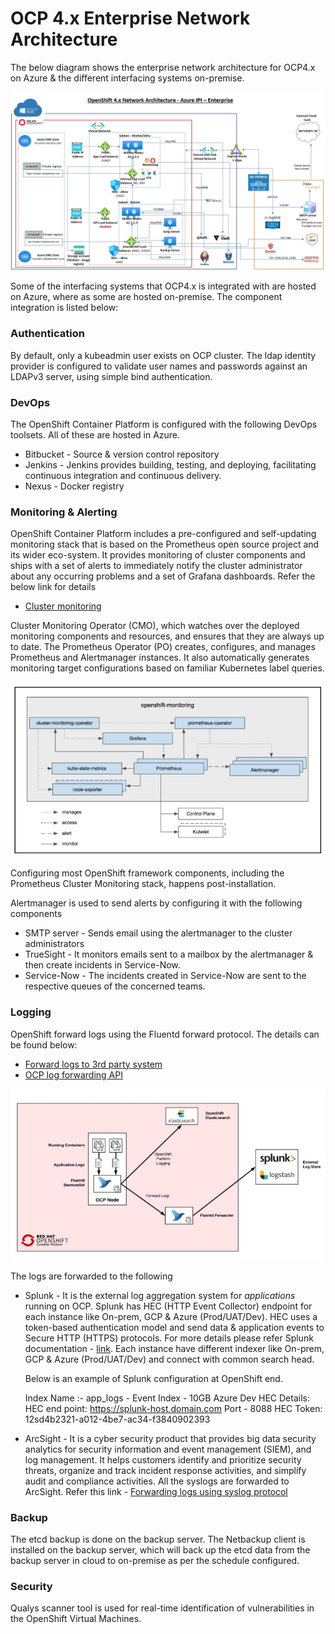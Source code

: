 # OCP 4.x Enterprise Network Architecture
The below diagram shows the enterprise network architecture for OCP4.x on Azure & the different interfacing systems on-premise.

![Alt text](/images/ocp4.x-ipi-network-architecture-azure-enterprise.jpg)

Some of the interfacing systems that OCP4.x is integrated with are hosted on Azure, where as some are hosted on-premise. The component integration is listed below:

### Authentication
By default, only a kubeadmin user exists on OCP cluster. The ldap identity provider is configured to validate user names and passwords against an LDAPv3 server, using simple bind authentication.

### DevOps
The OpenShift Container Platform is configured with the following DevOps toolsets. All of these are hosted in Azure.
* Bitbucket - Source & version control repository
* Jenkins - Jenkins provides building, testing, and deploying, facilitating continuous integration and continuous delivery.
* Nexus - Docker registry

### Monitoring & Alerting
OpenShift Container Platform includes a pre-configured and self-updating monitoring stack that is based on the Prometheus open source project and its wider eco-system. It provides monitoring of cluster components and ships with a set of alerts to immediately notify the cluster administrator about any occurring problems and a set of Grafana dashboards. Refer the below link for details
* [Cluster monitoring](https://docs.openshift.com/container-platform/4.4/monitoring/cluster_monitoring/about-cluster-monitoring.html)

Cluster Monitoring Operator (CMO), which watches over the deployed monitoring components and resources, and ensures that they are always up to date. The Prometheus Operator (PO) creates, configures, and manages Prometheus and Alertmanager instances. It also automatically generates monitoring target configurations based on familiar Kubernetes label queries.

![Alt text](/images/prometheus-cluster-monitoring.jpg)

Configuring most OpenShift framework components, including the Prometheus Cluster Monitoring stack, happens post-installation.

Alertmanager is used to send alerts by configuring it with the following components
* SMTP server - Sends email using the alertmanager to the cluster administrators
* TrueSight - It monitors emails sent to a mailbox by the alertmanager & then create incidents in Service-Now.
* Service-Now - The incidents created in Service-Now are sent to the respective queues of the concerned teams.

### Logging
OpenShift forward logs using the Fluentd forward protocol. The details can be found below:
* [Forward logs to 3rd party system](https://docs.openshift.com/container-platform/4.4/logging/config/cluster-logging-external.html)
* [OCP log forwarding API](https://www.openshift.com/blog/forwarding-logs-to-splunk-using-the-openshift-log-forwarding-api)

![Alt text](/images/fluentd-fwd-logs-splunk.jpg)

The logs are forwarded to the following 

* Splunk -  It is the external log aggregation system for *applications* running on OCP. Splunk has HEC (HTTP Event Collector) endpoint for each instance like On-prem, GCP & Azure (Prod/UAT/Dev). HEC uses a token-based authentication model and send data & application events to Secure HTTP (HTTPS) protocols. For more details please refer Splunk documentation - [link](https://docs.splunk.com/Documentation/Splunk/7.3.0/Data/UsetheHTTPEventCollector). Each instance have different indexer like On-prem, GCP & Azure (Prod/UAT/Dev) and connect with common search head.

    Below is an example of Splunk configuration at OpenShift end.

    Index Name :- 
    app_logs - Event Index - 10GB
    Azure Dev HEC Details:
    HEC end point: https://splunk-host.domain.com
    Port - 8088
    HEC Token: 12sd4b2321-a012-4be7-ac34-f3840902393

* ArcSight - It is a cyber security product that  provides big data security analytics for security information and event management (SIEM), and log management. It helps customers identify and prioritize security threats, organize and track incident response activities, and simplify audit and compliance activities. All the syslogs are forwarded to ArcSight. Refer this link - [Forwarding logs using syslog protocol](https://docs.openshift.com/container-platform/4.3/logging/config/cluster-logging-external.html#cluster-logging-collector-syslog_cluster-logging-external) 

### Backup
The etcd backup is done on the backup server. The Netbackup client is installed on the backup server, which will back up the etcd data from the backup server in cloud to on-premise as per the schedule configured.

### Security
Qualys scanner tool is used for real-time identification of vulnerabilities in the OpenShift Virtual Machines.
